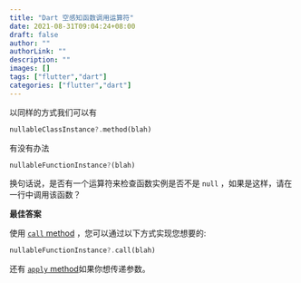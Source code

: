 ```yaml
---
title: "Dart 空感知函数调用运算符"
date: 2021-08-31T09:04:24+08:00
draft: false
author: ""
authorLink: ""
description: ""
images: []
tags: ["flutter","dart"]
categories: ["flutter","dart"]
---
```


以同样的方式我们可以有



```dart
nullableClassInstance?.method(blah)
```


有没有办法



```dart
nullableFunctionInstance?(blah)
```


换句话说，是否有一个运算符来检查函数实例是否不是 `null` ，如果是这样，请在一行中调用该函数？



**最佳答案**

使用 [`call` method](https://api.dartlang.org/stable/2.5.2/dart-core/Function-class.html) ，您可以通过以下方式实现您想要的:



```dart
nullableFunctionInstance?.call(blah)
```


还有 [`apply` method](https://api.dartlang.org/stable/2.5.2/dart-core/Function/apply.html)如果你想传递参数。
